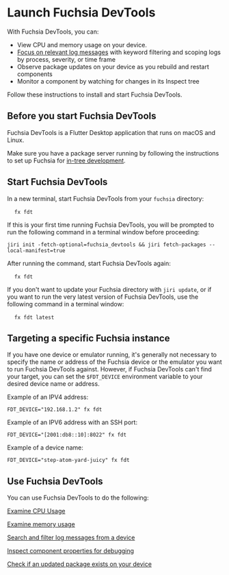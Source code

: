# Launch Fuchsia DevTools

With Fuchsia DevTools, you can:

* View CPU and memory usage on your device.
* [Focus on relevant log messages](/docs/development/monitoring/devtools/devtools-logging.md) with keyword filtering
  and scoping logs by process, severity, or time frame
* Observe package updates on your device as you rebuild and restart components
* Monitor a component by watching for changes in its Inspect tree

Follow these instructions to install and start Fuchsia DevTools.

## Before you start Fuchsia DevTools

Fuchsia DevTools is a Flutter Desktop application that runs on macOS and Linux.

Make sure you have a package server running by following the
instructions to set up Fuchsia for
[in-tree development](/docs/get-started/README.md).

## Start Fuchsia DevTools

In a new terminal, start Fuchsia DevTools from your `fuchsia` directory:

<pre class="prettyprint">
  <code class="devsite-terminal">fx fdt</code>
</pre>

If this is your first time running Fuchsia DevTools,
you will be prompted to run the following command in a terminal window
before proceeding:

<pre class= "prettyprint"><code class="devsite-terminal">jiri init -fetch-optional=fuchsia_devtools && jiri fetch-packages --local-manifest=true</code></pre>

After running the command, start Fuchsia DevTools again:

<pre class="prettyprint">
  <code class="devsite-terminal">fx fdt</code>
</pre>

If you don't want to update your Fuchsia directory with `jiri update`, or if you
want to run the very latest version of Fuchsia DevTools, use the following
command in a terminal window:

<pre class="prettyprint">
  <code class="devsite-terminal">fx fdt latest</code>
</pre>

## Targeting a specific Fuchsia instance

If you have one device or emulator running, it's generally not necessary to
specify the name or address of the Fuchsia device or the emulator you want to
run Fuchsia DevTools against. However, if Fuchsia DevTools can't find your
target, you can set the `$FDT_DEVICE` environment variable to your desired
device name or address.

Example of an IPV4 address:

```
FDT_DEVICE="192.168.1.2" fx fdt
```

Example of an IPV6 address with an SSH port:

```
FDT_DEVICE="[2001:db8::10]:8022" fx fdt
```

Example of a device name:

```
FDT_DEVICE="step-atom-yard-juicy" fx fdt
```

## Use Fuchsia DevTools

You can use Fuchsia DevTools to do the following:

<p>
<a href="/docs/development/monitoring/devtools/devtools-cpu.md">Examine CPU Usage</a>
</p>
<p>
<a href="/docs/development/monitoring/devtools//devtools-memory.md">Examine memory usage</a>
</p>
<p>
<a href="/docs/development/monitoring/devtools/devtools-logging.md">Search and filter log messages from a device</a>
</p>
<p>
<a href="{/docs/development/monitoring/devtools/devtools-inspect.md">Inspect component properties for debugging</a>
</p>
<p>
<a href="/docs/development/monitoring/devtools/devtools-check-package.md">Check if an updated package exists on your device</a>
</p>

